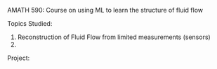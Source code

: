 AMATH 590: Course on using ML to learn the structure of fluid flow

Topics Studied:
1. Reconstruction of Fluid Flow from limited measurements (sensors)
2. 

Project:

